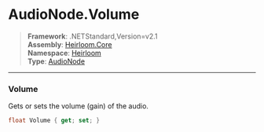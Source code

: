 # AudioNode.Volume

> **Framework**: .NETStandard,Version=v2.1  
> **Assembly**: [Heirloom.Core][0]  
> **Namespace**: [Heirloom][0]  
> **Type**: [AudioNode][1]  

--------------------------------------------------------------------------------

### Volume

Gets or sets the volume (gain) of the audio.

```cs
float Volume { get; set; }
```

[0]: ../Heirloom.Core.md
[1]: Heirloom.AudioNode.md
